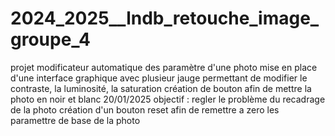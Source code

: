 # 2024_2025__lndb_retouche_image_groupe_4
projet modificateur automatique des paramètre d'une photo
mise en place d'une interface graphique avec plusieur jauge permettant de modifier le contraste, la luminosité, la saturation
création de bouton afin de mettre la photo en noir et blanc
20/01/2025 objectif : regler le problème du recadrage de la photo
création d'un bouton reset afin de remettre a zero les paramettre de base de la photo
